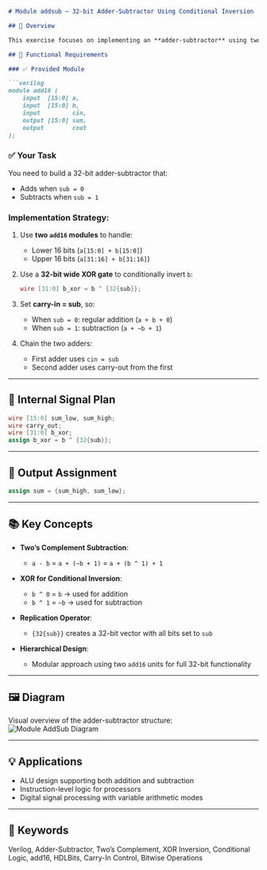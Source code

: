 ```markdown
# Module addsub – 32-bit Adder-Subtractor Using Conditional Inversion

## 🧠 Overview

This exercise focuses on implementing an **adder-subtractor** using two 16-bit adders and a control signal to toggle between addition and subtraction. The subtraction is performed using **two's complement logic**, by **bitwise inverting `b`** and **adding 1** through the carry-in. This demonstrates how a single adder circuit can perform both addition and subtraction based on a control input.

## 🔧 Functional Requirements

### ✅ Provided Module

```verilog
module add16 (
    input  [15:0] a,
    input  [15:0] b,
    input         cin,
    output [15:0] sum,
    output        cout
);
```

### ✅ Your Task

You need to build a 32-bit adder-subtractor that:
- Adds when `sub = 0`  
- Subtracts when `sub = 1`  

### Implementation Strategy:

1. Use **two `add16` modules** to handle:
   - Lower 16 bits (`a[15:0] + b[15:0]`)
   - Upper 16 bits (`a[31:16] + b[31:16]`)

2. Use a **32-bit wide XOR gate** to conditionally invert `b`:
   ```verilog
   wire [31:0] b_xor = b ^ {32{sub}};
   ```

3. Set **carry-in = sub**, so:
   - When `sub = 0`: regular addition (`a + b + 0`)
   - When `sub = 1`: subtraction (`a + ~b + 1`)

4. Chain the two adders:
   - First adder uses `cin = sub`
   - Second adder uses carry-out from the first

---

## 🧰 Internal Signal Plan

```verilog
wire [15:0] sum_low, sum_high;
wire carry_out;
wire [31:0] b_xor;
assign b_xor = b ^ {32{sub}};
```

---

## 🧮 Output Assignment

```verilog
assign sum = {sum_high, sum_low};
```

---

## 📚 Key Concepts

- **Two’s Complement Subtraction**:
  - `a - b` = `a + (~b + 1)` = `a + (b ^ 1) + 1`

- **XOR for Conditional Inversion**:
  - `b ^ 0` = `b` → used for addition  
  - `b ^ 1` = `~b` → used for subtraction

- **Replication Operator**:
  - `{32{sub}}` creates a 32-bit vector with all bits set to `sub`

- **Hierarchical Design**:
  - Modular approach using two `add16` units for full 32-bit functionality

---

## 🖼️ Diagram

Visual overview of the adder-subtractor structure:  
![Module AddSub Diagram](https://hdlbits.01xz.net/mw/images/a/ae/Module_addsub.png)

---

## 💡 Applications

- ALU design supporting both addition and subtraction  
- Instruction-level logic for processors  
- Digital signal processing with variable arithmetic modes

---

## 🔑 Keywords

Verilog, Adder-Subtractor, Two’s Complement, XOR Inversion, Conditional Logic, add16, HDLBits, Carry-In Control, Bitwise Operations
```
